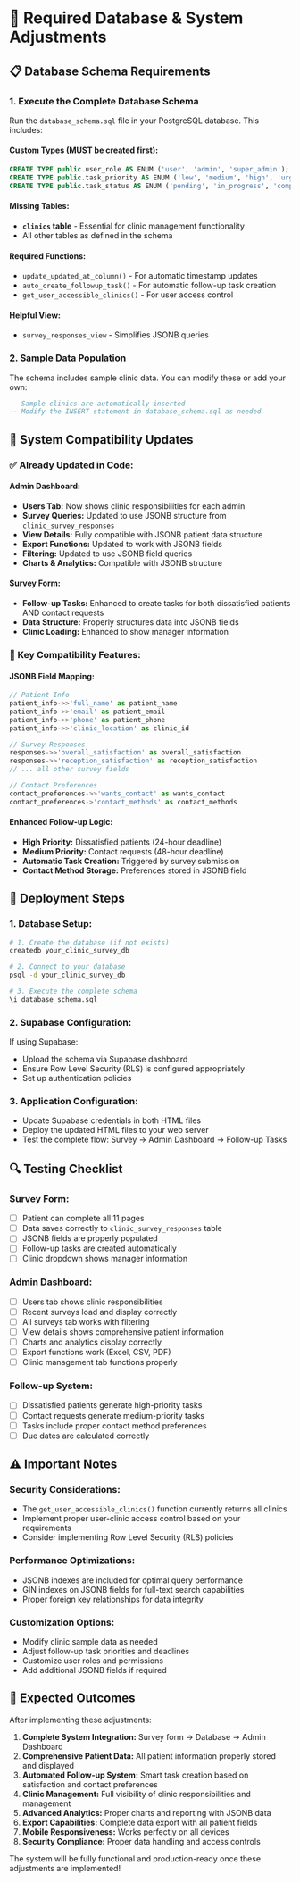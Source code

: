 # 🔧 Required Database & System Adjustments

## 📋 **Database Schema Requirements**

### **1. Execute the Complete Database Schema**
Run the `database_schema.sql` file in your PostgreSQL database. This includes:

#### **Custom Types (MUST be created first):**
```sql
CREATE TYPE public.user_role AS ENUM ('user', 'admin', 'super_admin');
CREATE TYPE public.task_priority AS ENUM ('low', 'medium', 'high', 'urgent');
CREATE TYPE public.task_status AS ENUM ('pending', 'in_progress', 'completed', 'cancelled');
```

#### **Missing Tables:**
- **`clinics` table** - Essential for clinic management functionality
- All other tables as defined in the schema

#### **Required Functions:**
- `update_updated_at_column()` - For automatic timestamp updates
- `auto_create_followup_task()` - For automatic follow-up task creation
- `get_user_accessible_clinics()` - For user access control

#### **Helpful View:**
- `survey_responses_view` - Simplifies JSONB queries

### **2. Sample Data Population**
The schema includes sample clinic data. You can modify these or add your own:
```sql
-- Sample clinics are automatically inserted
-- Modify the INSERT statement in database_schema.sql as needed
```

## 🔄 **System Compatibility Updates**

### **✅ Already Updated in Code:**

#### **Admin Dashboard:**
- **Users Tab:** Now shows clinic responsibilities for each admin
- **Survey Queries:** Updated to use JSONB structure from `clinic_survey_responses`
- **View Details:** Fully compatible with JSONB patient data structure
- **Export Functions:** Updated to work with JSONB fields
- **Filtering:** Updated to use JSONB field queries
- **Charts & Analytics:** Compatible with JSONB structure

#### **Survey Form:**
- **Follow-up Tasks:** Enhanced to create tasks for both dissatisfied patients AND contact requests
- **Data Structure:** Properly structures data into JSONB fields
- **Clinic Loading:** Enhanced to show manager information

### **🎯 Key Compatibility Features:**

#### **JSONB Field Mapping:**
```javascript
// Patient Info
patient_info->>'full_name' as patient_name
patient_info->>'email' as patient_email  
patient_info->>'phone' as patient_phone
patient_info->>'clinic_location' as clinic_id

// Survey Responses  
responses->>'overall_satisfaction' as overall_satisfaction
responses->>'reception_satisfaction' as reception_satisfaction
// ... all other survey fields

// Contact Preferences
contact_preferences->>'wants_contact' as wants_contact
contact_preferences->'contact_methods' as contact_methods
```

#### **Enhanced Follow-up Logic:**
- **High Priority:** Dissatisfied patients (24-hour deadline)
- **Medium Priority:** Contact requests (48-hour deadline)  
- **Automatic Task Creation:** Triggered by survey submission
- **Contact Method Storage:** Preferences stored in JSONB field

## 🚀 **Deployment Steps**

### **1. Database Setup:**
```bash
# 1. Create the database (if not exists)
createdb your_clinic_survey_db

# 2. Connect to your database
psql -d your_clinic_survey_db

# 3. Execute the complete schema
\i database_schema.sql
```

### **2. Supabase Configuration:**
If using Supabase:
- Upload the schema via Supabase dashboard
- Ensure Row Level Security (RLS) is configured appropriately
- Set up authentication policies

### **3. Application Configuration:**
- Update Supabase credentials in both HTML files
- Deploy the updated HTML files to your web server
- Test the complete flow: Survey → Admin Dashboard → Follow-up Tasks

## 🔍 **Testing Checklist**

### **Survey Form:**
- [ ] Patient can complete all 11 pages
- [ ] Data saves correctly to `clinic_survey_responses` table
- [ ] JSONB fields are properly populated
- [ ] Follow-up tasks are created automatically
- [ ] Clinic dropdown shows manager information

### **Admin Dashboard:**
- [ ] Users tab shows clinic responsibilities
- [ ] Recent surveys load and display correctly
- [ ] All surveys tab works with filtering
- [ ] View details shows comprehensive patient information
- [ ] Charts and analytics display correctly
- [ ] Export functions work (Excel, CSV, PDF)
- [ ] Clinic management tab functions properly

### **Follow-up System:**
- [ ] Dissatisfied patients generate high-priority tasks
- [ ] Contact requests generate medium-priority tasks
- [ ] Tasks include proper contact method preferences
- [ ] Due dates are calculated correctly

## ⚠️ **Important Notes**

### **Security Considerations:**
- The `get_user_accessible_clinics()` function currently returns all clinics
- Implement proper user-clinic access control based on your requirements
- Consider implementing Row Level Security (RLS) policies

### **Performance Optimizations:**
- JSONB indexes are included for optimal query performance
- GIN indexes on JSONB fields for full-text search capabilities
- Proper foreign key relationships for data integrity

### **Customization Options:**
- Modify clinic sample data as needed
- Adjust follow-up task priorities and deadlines
- Customize user roles and permissions
- Add additional JSONB fields if required

## 🎯 **Expected Outcomes**

After implementing these adjustments:

1. **Complete System Integration:** Survey form → Database → Admin Dashboard
2. **Comprehensive Patient Data:** All patient information properly stored and displayed
3. **Automated Follow-up System:** Smart task creation based on satisfaction and contact preferences
4. **Clinic Management:** Full visibility of clinic responsibilities and management
5. **Advanced Analytics:** Proper charts and reporting with JSONB data
6. **Export Capabilities:** Complete data export with all patient fields
7. **Mobile Responsiveness:** Works perfectly on all devices
8. **Security Compliance:** Proper data handling and access controls

The system will be fully functional and production-ready once these adjustments are implemented!